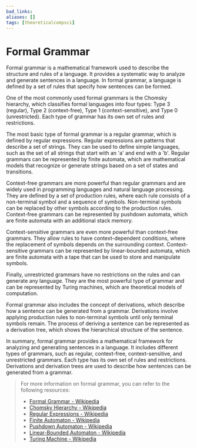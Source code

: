 ```yaml
---
bad_links: 
aliases: []
tags: [theoreticalcompsci]
---
```

# Formal Grammar

Formal grammar is a mathematical framework used to describe the structure and rules of a language. It provides a systematic way to analyze and generate sentences in a language. In formal grammar, a language is defined by a set of rules that specify how sentences can be formed.

One of the most commonly used formal grammars is the Chomsky hierarchy, which classifies formal languages into four types: Type 3 (regular), Type 2 (context-free), Type 1 (context-sensitive), and Type 0 (unrestricted). Each type of grammar has its own set of rules and restrictions.

The most basic type of formal grammar is a regular grammar, which is defined by regular expressions. Regular expressions are patterns that describe a set of strings. They can be used to define simple languages, such as the set of all strings that start with an 'a' and end with a 'b'. Regular grammars can be represented by finite automata, which are mathematical models that recognize or generate strings based on a set of states and transitions.

Context-free grammars are more powerful than regular grammars and are widely used in programming languages and natural language processing. They are defined by a set of production rules, where each rule consists of a non-terminal symbol and a sequence of symbols. Non-terminal symbols can be replaced by other symbols according to the production rules. Context-free grammars can be represented by pushdown automata, which are finite automata with an additional stack memory.

Context-sensitive grammars are even more powerful than context-free grammars. They allow rules to have context-dependent conditions, where the replacement of symbols depends on the surrounding context. Context-sensitive grammars can be represented by linear-bounded automata, which are finite automata with a tape that can be used to store and manipulate symbols.

Finally, unrestricted grammars have no restrictions on the rules and can generate any language. They are the most powerful type of grammar and can be represented by Turing machines, which are theoretical models of computation.

Formal grammar also includes the concept of derivations, which describe how a sentence can be generated from a grammar. Derivations involve applying production rules to non-terminal symbols until only terminal symbols remain. The process of deriving a sentence can be represented as a derivation tree, which shows the hierarchical structure of the sentence.

In summary, formal grammar provides a mathematical framework for analyzing and generating sentences in a language. It includes different types of grammars, such as regular, context-free, context-sensitive, and unrestricted grammars. Each type has its own set of rules and restrictions. Derivations and derivation trees are used to describe how sentences can be generated from a grammar.

> For more information on formal grammar, you can refer to the following resources:
> 
> - [Formal Grammar - Wikipedia](https://en.wikipedia.org/wiki/Formal_grammar)
> - [Chomsky Hierarchy - Wikipedia](https://en.wikipedia.org/wiki/Chomsky_hierarchy)
> - [Regular Expressions - Wikipedia](https://en.wikipedia.org/wiki/Regular_expression)
> - [Finite Automaton - Wikipedia](https://en.wikipedia.org/wiki/Finite_automaton)
> - [Pushdown Automaton - Wikipedia](https://en.wikipedia.org/wiki/Pushdown_automaton)
> - [Linear-Bounded Automaton - Wikipedia](https://en.wikipedia.org/wiki/Linear-bounded_automaton)
> - [Turing Machine - Wikipedia](https://en.wikipedia.org/wiki/Turing_machine)